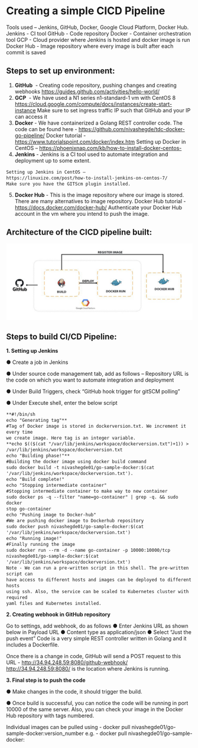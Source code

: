 # Creating a simple CICD Pipeline

Tools used – Jenkins, GitHub, Docker, Google Cloud Platform, Docker Hub.
Jenkins - CI tool
GitHub - Code repository
Docker - Container orchestration tool
GCP - Cloud provider where Jenkins is hosted and docker image is run
Docker Hub - Image repository where every image is built after each commit is saved

## Steps to set up environment:

1. **GitHub** ​ - Creating code repository, pushing changes and creating webhooks
    https://guides.github.com/activities/hello-world/
2. **GCP** ​ - We have used a N1 series n1-standard-1 vm with CentOS 8
    https://cloud.google.com/compute/docs/instances/create-start-instance
    Make sure to set ingress traffic IP such that GitHub and your IP can access it
3. **Docker** - We have containerized a Golang REST controller code. The code can
    be found here -​ ​https://github.com/nivashegde/tdc-docker-go-pipeline/
    Docker tutorial -​ ​https://www.tutorialspoint.com/docker/index.htm
    Setting up Docker in CentOS –
    https://phoenixnap.com/kb/how-to-install-docker-centos-
4. **Jenkins** - Jenkins is a CI tool used to automate integration and deployment up to
    some extent.


```
Setting up Jenkins in CentOS –
https://linuxize.com/post/how-to-install-jenkins-on-centos-7/
Make sure you have the GITScm plugin installed.
```
5. **Docker Hub** - This is the image repository where our image is stored. There are
    many alternatives to image repository.
    Docker Hub tutorial -​ ​https://docs.docker.com/docker-hub/
    Authenticate your Docker Hub account in the vm where you intend to push the
    image.

## Architecture of the CICD pipeline built:

![alt text](https://github.com/nivashegde/tdc-docker-go-pipeline/blob/master/a-image.png?raw=true)


## Steps to build CI/CD Pipeline:

**1. Setting up Jenkins**

● Create a job in Jenkins

● Under source code management tab, add as follows – Repository URL is the code on which you want to automate integration and deployment

● Under Build Triggers, check “GitHub hook trigger for gitSCM polling”

● Under Execute shell, enter the below script

```
**#!/bin/sh
echo "Generating tag"**
#Tag of Docker image is stored in dockerversion.txt. We increment it every time
we create image. Here tag is an integer variable.
**echo $(($(cat "/var/lib/jenkins/workspace/dockerversion.txt")+1)) >
/var/lib/jenkins/workspace/dockerversion.txt
echo "Building phase!"**
#Building the docker image using docker build command
sudo docker build -t nivashegde01/go-sample-docker:$(cat
'/var/lib/jenkins/workspace/dockerversion.txt').
echo "Build complete!"
echo "Stopping intermediate container"
#Stopping intermediate container to make way to new container
sudo docker ps -q --filter "name=go-container" | grep -q. && sudo docker
stop go-container
echo "Pushing image to Docker-hub"
#We are pushing docker image to Dockerhub repository
sudo docker push nivashegde01/go-sample-docker:$(cat
'/var/lib/jenkins/workspace/dockerversion.txt')
echo "Running image!"
#Finally running the image
sudo docker run --rm -d --name go-container -p 10000:10000/tcp
nivashegde01/go-sample-docker:$(cat
'/var/lib/jenkins/workspace/dockerversion.txt')
Note - We can run a pre-written script in this shell. The pre-written script can
have access to different hosts and images can be deployed to different hosts
using ssh. Also, the service can be scaled to Kubernetes cluster with required
yaml files and Kubernetes installed.
```

**2. Creating webhook in GitHub repository**

Go to settings, add webhook, do as follows
● Enter Jenkins URL as shown below in Payload URL
● Content type as application/json
● Select “Just the push event”
    Code is a very simple REST controller written in Golang and it includes a Dockerfile.

Once there is a change in code, GitHub will send a POST request to this URL -
http://34.94.248.59:8080/github-webhook/
http://34.94.248.59:8080/ is the location where Jenkins is running.

**3. Final step is to push the code**

● Make changes in the code, it should trigger the build.

● Once build is successful, you can notice the code will be running in port
10000 of the same server. Also, you can check your image in the Docker Hub repository with tags
numbered.

Individual images can be pulled using -
docker pull nivashegde01/go-sample-docker:version_number
e.g. - docker pull nivashegde01/go-sample-docker:
